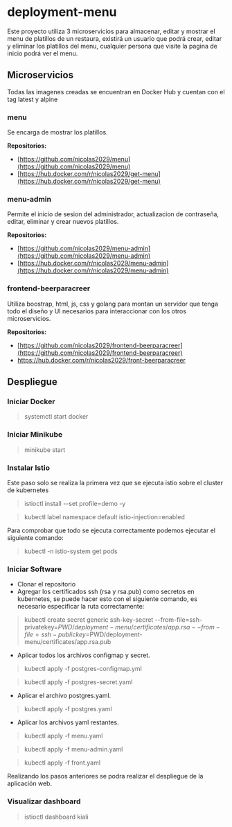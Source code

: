 # deployment-menu

Este proyecto utiliza 3 microservicios para almacenar, editar y mostrar el menu de platillos de un restaura, existirá un usuario que podrá crear, editar y eliminar los platillos del menu, cualquier persona que visite la pagina de inicio podrá ver el menu.

## Microservicios

Todas las imagenes creadas se encuentran en Docker Hub y cuentan con el tag latest y alpine

### menu

Se encarga de mostrar los platillos.

**Repositorios:**

- [https://github.com/nicolas2029/menu](https://github.com/nicolas2029/menu)
- [https://hub.docker.com/r/nicolas2029/get-menu](https://hub.docker.com/r/nicolas2029/get-menu)

### menu-admin

Permite el inicio de sesion del administrador, actualizacion de contraseña, editar, eliminar y crear nuevos platillos.

**Repositorios:**

- [https://github.com/nicolas2029/menu-admin](https://github.com/nicolas2029/menu-admin)
- [https://hub.docker.com/r/nicolas2029/menu-admin](https://hub.docker.com/r/nicolas2029/menu-admin)

### frontend-beerparacreer

Utiliza boostrap, html, js, css y golang para montan un servidor que tenga todo el diseño y UI necesarios para interaccionar con los otros microservicios.

**Repositorios:**

- [https://github.com/nicolas2029/frontend-beerparacreer](https://github.com/nicolas2029/frontend-beerparacreer)
- <https://hub.docker.com/r/nicolas2029/front-beerparacreer>

## Despliegue

### Iniciar Docker

> systemctl start docker

### Iniciar Minikube

> minikube start

### Instalar Istio

Este paso solo se realiza la primera vez que se ejecuta istio sobre el cluster de kubernetes

> istioctl install --set profile=demo -y

> kubectl label namespace default istio-injection=enabled

Para comprobar que todo se ejecuta correctamente podemos ejecutar el siguiente comando:

> kubectl -n istio-system get pods

### Iniciar Software

- Clonar el repositorio
- Agregar los certificados ssh (rsa y rsa.pub) como secretos en kubernetes, se puede hacer esto con el siguiente comando, es necesario especificar la ruta correctamente:

> kubectl create secret generic ssh-key-secret --from-file=ssh-privatekey=$PWD/deployment-menu/certificates/app.rsa --from-file=ssh-publickey=$PWD/deployment-menu/certificates/app.rsa.pub

- Aplicar todos los archivos configmap y secret.

> kubectl apply -f postgres-configmap.yml

> kubectl apply -f postgres-secret.yaml

- Aplicar el archivo postgres.yaml.

> kubectl apply -f postgres.yaml

- Aplicar los archivos yaml restantes.

> kubectl apply -f menu.yaml

> kubectl apply -f menu-admin.yaml

> kubectl apply -f front.yaml

Realizando los pasos anteriores se podra realizar el despliegue de la aplicación web.

### Visualizar dashboard

> istioctl dashboard kiali
